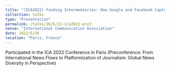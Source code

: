 ```yaml
---
title: "(ICA2022) Funding Intermediaries: How Google and Facebook Capture Journalism"
collection: talks
type: "Presentation"
permalink: /talks/26/5/22-ica2022-pre3
venue: "International Communication Association"
date: 2022/5/26
location: "Paris, France"
---
```


Participated in the ICA 2022 Conference in Paris (Preconference: From International News Flows to Platformization of Journalism: Global News Diversity in Perspective)
